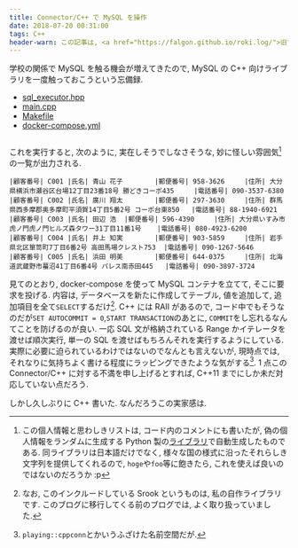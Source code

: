 ```yaml
---
title: Connector/C++ で MySQL を操作
date: 2018-07-20 00:31:00
tags: C++
header-warn: この記事は, <a href="https://falgon.github.io/roki.log/">旧ブログ</a>から移植された記事です. よって, その内容として, <a href="https://falgon.github.io/roki.log/">旧ブログ</a>に依存した文脈が含まれている可能性があります. 予めご了承下さい.
---
```



学校の関係で MySQL を触る機会が増えてきたので, MySQL の C++ 向けライブラリを一度触っておこうという忘備録.

<div class="p-3">
<ul class="nav nav-tabs">
  <li class="nav-item">
    <a href="#tab1" class="nav-link active" data-toggle="tab">sql_executor.hpp</a>
  </li>
  <li class="nav-item">
    <a href="#tab2" class="nav-link" data-toggle="tab">main.cpp</a>
  </li>
  <li class="nav-item">
    <a href="#tab3" class="nav-link" data-toggle="tab">Makefile</a>
  </li>
  <li class="nav-item">
    <a href="#tab4" class="nav-link" data-toggle="tab">docker-compose.yml</a>
  </li>
</ul>
</div>

<div class="tab-content" style="max-height: 510px; overflow: scroll;">
  <div id="tab1" class="tab-pane active">
    <script src="https://gist.github.com/falgon/2ade37d9ceb914f2c0dbd16c6271d98a.js?file=sql_executor.hpp" type="text/javascript"></script>
  </div>
  <div id="tab2" class="tab-pane">
    <script src="https://gist.github.com/falgon/2ade37d9ceb914f2c0dbd16c6271d98a.js?file=main.cpp" type="text/javascript"></script>
  </div>
  <div id="tab3" class="tab-pane">
    <script src="https://gist.github.com/falgon/2ade37d9ceb914f2c0dbd16c6271d98a.js?file=Makefile" type="text/javascript"></script>
  </div>
  <div id="tab4" class="tab-pane">
    <script src="https://gist.github.com/falgon/2ade37d9ceb914f2c0dbd16c6271d98a.js?file=docker-compose.yml" type="text/javascript"></script>
  </div>
</div>

これを実行すると, 次のように, 実在しそうでしなさそうな, 妙に怪しい雰囲気[^1]の一覧が出力される.

```
|顧客番号| C001 |氏名| 青山 花子        |郵便番号| 958-3626     |住所| 大分県横浜市瀬谷区台場12丁目23番18号 勝どきコーポ435     |電話番号| 090-3537-6380
|顧客番号| C002 |氏名| 廣川 翔太        |郵便番号| 297-3630     |住所| 群馬県西多摩郡奥多摩町平須賀14丁目5番2号 コーポ台東850   |電話番号| 88-1940-6921
|顧客番号| C003 |氏名| 田辺 浩  |郵便番号| 596-4390     |住所| 大分県いすみ市虎ノ門虎ノ門ヒルズ森タワー31丁目11番1号    |電話番号| 080-4923-6200
|顧客番号| C004 |氏名| 井上 知実        |郵便番号| 903-5859     |住所| 岩手県北区箪笥町7丁目6番2号 高田馬場クレスト753  |電話番号| 090-1267-5646
|顧客番号| C005 |氏名| 浜田 明美        |郵便番号| 644-0375     |住所| 北海道武蔵野市蟇沼41丁目6番4号 パレス南赤田445   |電話番号| 090-3897-3724
```

見てのとおり, docker-compose を使って MySQL コンテナを立てて, そこに要求を投げる.
内容は, データベースを新たに作成してテーブル, 値を追加して, 追加項目を全て`SELECT`するだけ[^2].
C++ には RAII があるので, コード中でもそうなのだが`SET AUTOCOMMIT = 0`,`START TRANSACTION`のあとに,
`COMMIT`をし忘れるなんてことを防げるのが良い.
一応 SQL 文が格納されている Range かイテレータを渡せば順次実行, 単一の SQL を渡せばもちろんそれを実行するようにしている.
実際に必要に迫られているわけではないのでなんとも言えないが, 現時点では, 
それなりに気持ちよく書ける程度にラッピングできたような気がする[^3].
1 点この Connector/C++ に対する不満を申し上げるとすれば, C++11 までにしか未だ対応していない点だろう.

しかし久しぶりに C++ 書いた. なんだろうこの実家感は.

[^1]: この個人情報と思わしきリストは, コード内のコメントにも書いたが, 偽の個人情報をランダムに生成する Python 製の[ライブラリ](https://github.com/joke2k/faker)で自動生成したものである. 同ライブラリは日本語だけでなく, 様々な国の様式に沿ったそれらしき文字列を提供してくれるので, `hoge`や`foo`等に飽きたら, これを使えば良いのではないのだろうか :p
[^2]: なお, このインクルードしている Srook というものは, 私の自作ライブラリです. このブログに移行してくる前のブログでは, よく取り扱っていました.
[^3]: `playing::cppconn`とかいうふざけた名前空間だが.
